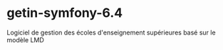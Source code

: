 # getin-symfony-6.4
Logiciel de gestion des écoles d'enseignement supérieures basé sur le modèle LMD
